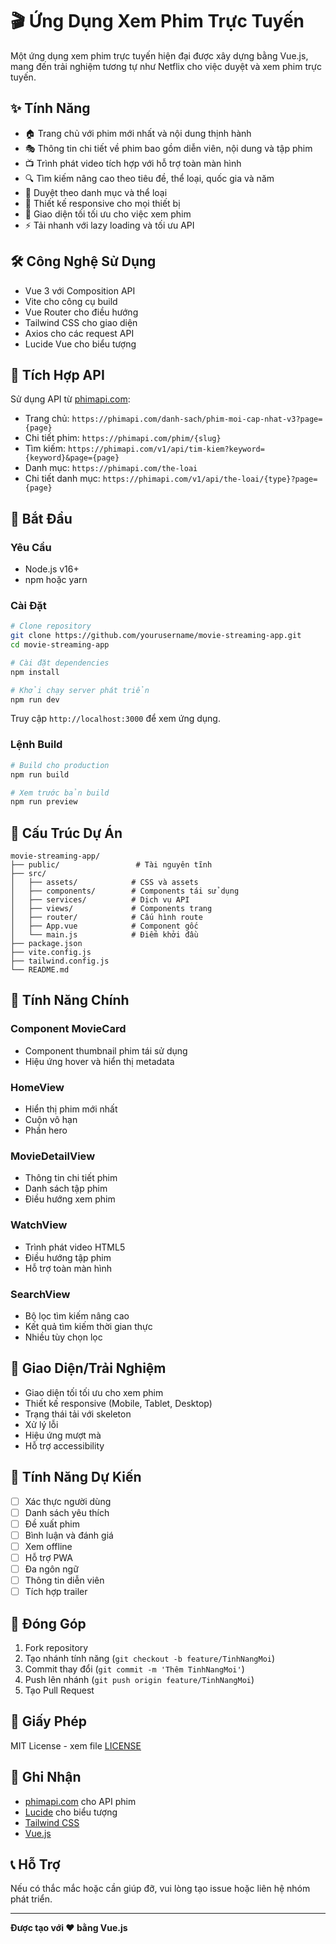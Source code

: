 # 🎬 Ứng Dụng Xem Phim Trực Tuyến

Một ứng dụng xem phim trực tuyến hiện đại được xây dựng bằng Vue.js, mang đến trải nghiệm tương tự như Netflix cho việc duyệt và xem phim trực tuyến.

## ✨ Tính Năng

- 🏠 Trang chủ với phim mới nhất và nội dung thịnh hành
- 🎭 Thông tin chi tiết về phim bao gồm diễn viên, nội dung và tập phim
- 📺 Trình phát video tích hợp với hỗ trợ toàn màn hình
- 🔍 Tìm kiếm nâng cao theo tiêu đề, thể loại, quốc gia và năm
- 📂 Duyệt theo danh mục và thể loại
- 📱 Thiết kế responsive cho mọi thiết bị
- 🌙 Giao diện tối tối ưu cho việc xem phim
- ⚡ Tải nhanh với lazy loading và tối ưu API

## 🛠 Công Nghệ Sử Dụng

- Vue 3 với Composition API
- Vite cho công cụ build
- Vue Router cho điều hướng
- Tailwind CSS cho giao diện
- Axios cho các request API
- Lucide Vue cho biểu tượng

## 📡 Tích Hợp API

Sử dụng API từ [phimapi.com](https://phimapi.com):

- Trang chủ: `https://phimapi.com/danh-sach/phim-moi-cap-nhat-v3?page={page}`
- Chi tiết phim: `https://phimapi.com/phim/{slug}`
- Tìm kiếm: `https://phimapi.com/v1/api/tim-kiem?keyword={keyword}&page={page}`
- Danh mục: `https://phimapi.com/the-loai`
- Chi tiết danh mục: `https://phimapi.com/v1/api/the-loai/{type}?page={page}`

## 🚀 Bắt Đầu

### Yêu Cầu
- Node.js v16+
- npm hoặc yarn

### Cài Đặt

```bash
# Clone repository
git clone https://github.com/yourusername/movie-streaming-app.git
cd movie-streaming-app

# Cài đặt dependencies
npm install

# Khởi chạy server phát triển
npm run dev
```

Truy cập `http://localhost:3000` để xem ứng dụng.

### Lệnh Build

```bash
# Build cho production
npm run build

# Xem trước bản build
npm run preview
```

## 📁 Cấu Trúc Dự Án

```
movie-streaming-app/
├── public/                 # Tài nguyên tĩnh
├── src/
│   ├── assets/            # CSS và assets
│   ├── components/        # Components tái sử dụng
│   ├── services/          # Dịch vụ API
│   ├── views/             # Components trang
│   ├── router/            # Cấu hình route
│   ├── App.vue            # Component gốc
│   └── main.js            # Điểm khởi đầu
├── package.json
├── vite.config.js
├── tailwind.config.js
└── README.md
```

## 🎯 Tính Năng Chính

### Component MovieCard
- Component thumbnail phim tái sử dụng
- Hiệu ứng hover và hiển thị metadata

### HomeView
- Hiển thị phim mới nhất
- Cuộn vô hạn
- Phần hero

### MovieDetailView
- Thông tin chi tiết phim
- Danh sách tập phim
- Điều hướng xem phim

### WatchView
- Trình phát video HTML5
- Điều hướng tập phim
- Hỗ trợ toàn màn hình

### SearchView
- Bộ lọc tìm kiếm nâng cao
- Kết quả tìm kiếm thời gian thực
- Nhiều tùy chọn lọc

## 🎨 Giao Diện/Trải Nghiệm

- Giao diện tối tối ưu cho xem phim
- Thiết kế responsive (Mobile, Tablet, Desktop)
- Trạng thái tải với skeleton
- Xử lý lỗi
- Hiệu ứng mượt mà
- Hỗ trợ accessibility

## 🔮 Tính Năng Dự Kiến

- [ ] Xác thực người dùng
- [ ] Danh sách yêu thích
- [ ] Đề xuất phim
- [ ] Bình luận và đánh giá
- [ ] Xem offline
- [ ] Hỗ trợ PWA
- [ ] Đa ngôn ngữ
- [ ] Thông tin diễn viên
- [ ] Tích hợp trailer

## 🤝 Đóng Góp

1. Fork repository
2. Tạo nhánh tính năng (`git checkout -b feature/TinhNangMoi`)
3. Commit thay đổi (`git commit -m 'Thêm TinhNangMoi'`)
4. Push lên nhánh (`git push origin feature/TinhNangMoi`)
5. Tạo Pull Request

## 📄 Giấy Phép

MIT License - xem file [LICENSE](LICENSE)

## 🙏 Ghi Nhận

- [phimapi.com](https://phimapi.com) cho API phim
- [Lucide](https://lucide.dev) cho biểu tượng
- [Tailwind CSS](https://tailwindcss.com)
- [Vue.js](https://vuejs.org)

## 📞 Hỗ Trợ

Nếu có thắc mắc hoặc cần giúp đỡ, vui lòng tạo issue hoặc liên hệ nhóm phát triển.

---

**Được tạo với ❤️ bằng Vue.js** 